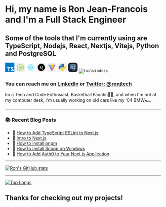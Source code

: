 # Hi, my name is Ron Jean-Francois and I'm a Full Stack Engineer
## Some of the tools that I'm currently using are TypeScript, Nodejs, React, Nextjs, Vitejs, Python and PostgreSQL
<code><img height="30" alt="typescript" src="https://github.com/ronthetech/ronthetech/blob/main/icons/typescript.png?raw=true"></code>
<code><img height="30" alt="nodejs" src="https://github.com/ronthetech/ronthetech/blob/main/icons/NodeJS-Light.svg"></code>
<code><img height="30" alt="react" src="https://github.com/ronthetech/ronthetech/blob/main/icons/react.png?raw=true"></code>
<code><img height="30" alt="nextjs" src="https://raw.githubusercontent.com/ronthetech/ronthetech/7c1cf7a2a8c93af26a75a2f2cf25d1b6dfe5b5e3/icons/NextJS-Light.svg"></code>
<code><img height="30" alt="vitejs" src="https://raw.githubusercontent.com/ronthetech/ronthetech/13aaebfe8de151462854932ef3534974d1edcc32/icons/Vite-Light.svg"></code>
<code><img height="30" alt="python" src="https://raw.githubusercontent.com/ronthetech/ronthetech/6afacde514f07586d688cec51d9aae977781f53a/icons/Python-Light.svg"></code>
<code><img height="30" alt="postgresql" src="https://raw.githubusercontent.com/ronthetech/ronthetech/6afacde514f07586d688cec51d9aae977781f53a/icons/PostgreSQL-Dark.svg"></code>
<code><img height="30" alt="tailwindcss" src="https://ronthetech.github.io/image-repo/TailwindCSS-Dark.svg"></code>

### You can reach me on <a href="https://www.linkedin.com/in/ronjf/">LinkedIn</a> or <a href="https://twitter.com/ronjtech">Twitter: @ronjtech</a>

Im a Tech and Code Enthusiast, Basketball Fanatic⛹🏾, and when I'm not at my computer desk, I'm usually working on old cars like my '04 BMW🏎️.
<hr />

### :books: Recent Blog Posts
<!-- BLOGPOSTS:START -->
 - 🦆 [How to Add TypeScript ESLint to Next.js](https://www.ronjeanfrancois.com/blog/how-to-add-typescript-eslint-to-nextjs/)
 - 🐤 [Intro to Next.js](https://www.ronjeanfrancois.com/blog/intro-to-nextjs/)
 - 🦚 [How to Install pnpm](https://www.ronjeanfrancois.com/blog/how-to-install-pnpm-using-npm/)
 - 🦅 [How to Install Scoop on Windows](https://www.ronjeanfrancois.com/blog/how-to-install-scoop-on-windows/)
 - 🦅 [How to Add Auth0 to Your Next.js Application](https://ronjf.hashnode.dev/how-to-add-auth0-to-your-nextjs-application)<!-- BLOGPOSTS:END -->

<hr />

[![Ron's GitHub stats](https://github-readme-stats.vercel.app/api?username=ronthetech&hide=stars&count_private=true&show_icons=true&theme=github_dark)](https://github.com/anuraghazra/github-readme-stats)

<hr />

[![Top Langs](https://github-readme-stats.vercel.app/api/top-langs/?username=ronthetech&layout=compact)](https://github.com/anuraghazra/github-readme-stats)

<!---
[![Top Langs](https://github-readme-stats.vercel.app/api/top-langs/?username=ronthetech)](https://github.com/anuraghazra/github-readme-stats)

|![Ron's GitHub stats](https://github-readme-stats.vercel.app/api?username=ronthetech&hide=stars&count_private=true)|
| ------------- | ------------- |
### Top Repositories

<a href=""><img align="center" src="" /></a>
<a href=""><img align="center" src="" /></a>

<br />
<br />

<a href="https://twitter.com/ronjtech">
 <img align="right" alt="Ron Jean-Francois | Twitter" width="21px" src="https://raw.githubusercontent.com/ronthetech/ronthetech/011eb1da5a80016595dda2f204493cc203677d99/icons/Twitter%20(1).svg"/>
</a>
<a href="https://www.linkedin.com/in/ronjf/">
 <img align="right" alt="Ron Jean-Francois | LinkedIn" width="21px" src="https://raw.githubusercontent.com/ronthetech/ronthetech/852679b722f8f4470980c6f25dd5851e2e5fb702/icons/LinkedIn.svg"/>
</a>

--->

## Thanks for checking out my projects!

<!---
ronthetech/ronthetech is a ✨ special ✨ repository because its `README.md` (this file) appears on your GitHub profile.
You can click the Preview link to take a look at your changes.
--->
